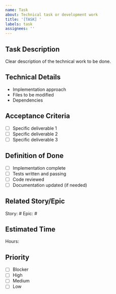 ```yaml
---
name: Task
about: Technical task or development work
title: '[TASK] '
labels: task
assignees: ''
---
```


## Task Description
Clear description of the technical work to be done.

## Technical Details
- Implementation approach
- Files to be modified
- Dependencies

## Acceptance Criteria
- [ ] Specific deliverable 1
- [ ] Specific deliverable 2
- [ ] Specific deliverable 3

## Definition of Done
- [ ] Implementation complete
- [ ] Tests written and passing
- [ ] Code reviewed
- [ ] Documentation updated (if needed)

## Related Story/Epic
Story: #
Epic: #

## Estimated Time
Hours: 

## Priority
- [ ] Blocker
- [ ] High
- [ ] Medium
- [ ] Low
